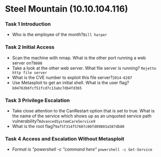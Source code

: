 # Steel Mountain (10.10.104.116)

### Task 1  Introduction
+ Who is the employee of the month?`Bill harper`

### Task 2  Initial Access
+ Scan the machine with nmap. What is the other port running a web server on?`8080`
+ Take a look at the other web server. What file server is running? `Rejetto http file server`
+ What is the CVE number to exploit this file server?`2014-6287`
+ Use Metasploit to get an initial shell. What is the user flag? `b04763b6fcf51fcd7c13abc7db4fd365`

### Task 3  Privilege Escalation
+ Take close attention to the CanRestart option that is set to true. What is the name of the service which shows up as an unquoted service path vulnerability?`AdvancedSystemCareService9`
+ What is the root flag?`9af5f314f57607c00fd09803a587db80`

### Task 4  Access and Escalation Without Metasploit
+ *Format is "powershell -c "command here"* `powershell -c Get-Service`

